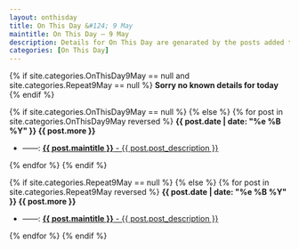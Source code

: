 ```yaml
---
layout: onthisday
title: On This Day &#124; 9 May
maintitle: On This Day — 9 May
description: Details for On This Day are genarated by the posts added to the website so the content is subject to changes/updates over time.
categories: [On This Day]
---
```


{% if site.categories.OnThisDay9May == null and site.categories.Repeat9May == null %}
<strong>Sorry no known details for today</strong>
{% endif %}

{% if site.categories.OnThisDay9May == null %}
{% else %}
{% for post in site.categories.OnThisDay9May reversed %}
<strong>{{ post.date | date: "%e %B %Y" }} {{ post.more }}</strong>
<ul>
<li> ——: <a href="{{ post.url }}"><strong>{{ post.maintitle }}</strong> - {{ post.post_description }}</a></li>
</ul>
{% endfor %}
{% endif %}

{% if site.categories.Repeat9May == null %}
{% else %}
{% for post in site.categories.Repeat9May reversed %}
<strong>{{ post.date | date: "%e %B %Y" }} {{ post.more }}</strong>
<ul>
<li> ——: <a href="{{ post.url }}"><strong>{{ post.maintitle }}</strong> - {{ post.post_description }}</a></li>
</ul>
{% endfor %}
{% endif %}
